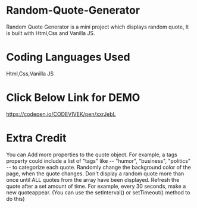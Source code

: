 # Random-Quote-Generator
Random Quote Generator is a mini project which displays random quote, It is built with Html,Css and Vanilla JS.

# Coding Languages Used
Html,Css,Vanilla JS

# Click Below Link for DEMO
https://codepen.io/CODEVIVEK/pen/xxrJebL

# Extra Credit
 You can Add more properties to the quote object. 
 For example, a tags property could include a list of "tags" like -- "humor", "business", "politics" -- to categorize each quote.
 Randomly change the background color of the page, when the quote changes.
 Don't display a random quote more than once until ALL quotes from the array have been displayed.
 Refresh the quote after a set amount of time. 
 For example, every 30 seconds, make a new quoteappear. 
 (You can use the setInterval() or setTimeout() method to do this)
 
